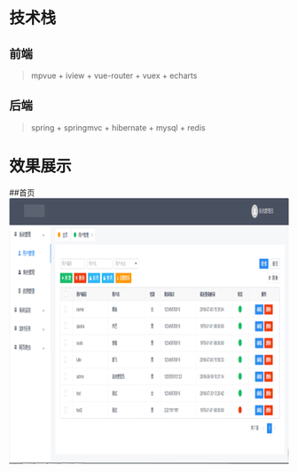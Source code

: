 # 技术栈
## 前端
> mpvue + iview + vue-router + vuex + echarts
## 后端
> spring + springmvc + hibernate + mysql + redis

# 效果展示
##首页
<img src="https://github.com/qianlic/titan/blob/master/snapshot/home.png" width="1000" height="480"/>